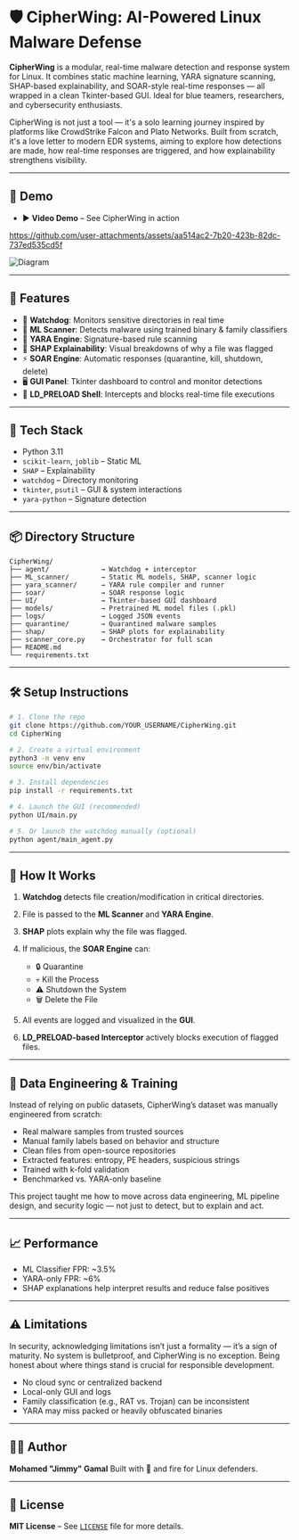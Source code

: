 # 🛡️ CipherWing: AI-Powered Linux Malware Defense

**CipherWing** is a modular, real-time malware detection and response system for Linux. It combines static machine learning, YARA signature scanning, SHAP-based explainability, and SOAR-style real-time responses — all wrapped in a clean Tkinter-based GUI. Ideal for blue teamers, researchers, and cybersecurity enthusiasts.

CipherWing is not just a tool — it's a solo learning journey inspired by platforms like CrowdStrike Falcon and Plato Networks. Built from scratch, it's a love letter to modern EDR systems, aiming to explore how detections are made, how real-time responses are triggered, and how explainability strengthens visibility.

---

## 📸 Demo

* ▶️ **Video Demo** – See CipherWing in action


https://github.com/user-attachments/assets/aa514ac2-7b20-423b-82dc-737ed535cd5f


![Diagram](https://github.com/user-attachments/assets/0f3bb330-5105-4263-9111-f46ae4a63de0)

---

## 🚀 Features

* 📂 **Watchdog**: Monitors sensitive directories in real time
* 🧠 **ML Scanner**: Detects malware using trained binary & family classifiers
* 🧬 **YARA Engine**: Signature-based rule scanning
* 🧾 **SHAP Explainability**: Visual breakdowns of why a file was flagged
* ⚡ **SOAR Engine**: Automatic responses (quarantine, kill, shutdown, delete)
* 🖥️ **GUI Panel**: Tkinter dashboard to control and monitor detections
* 🐚 **LD\_PRELOAD Shell**: Intercepts and blocks real-time file executions

---

## 🧠 Tech Stack

* Python 3.11
* `scikit-learn`, `joblib` – Static ML
* `SHAP` – Explainability
* `watchdog` – Directory monitoring
* `tkinter`, `psutil` – GUI & system interactions
* `yara-python` – Signature detection

---

## 📦 Directory Structure

```
CipherWing/
├── agent/             → Watchdog + interceptor
├── ML_scanner/        → Static ML models, SHAP, scanner logic
├── yara_scanner/      → YARA rule compiler and runner
├── soar/              → SOAR response logic
├── UI/                → Tkinter-based GUI dashboard
├── models/            → Pretrained ML model files (.pkl)
├── logs/              → Logged JSON events
├── quarantine/        → Quarantined malware samples
├── shap/              → SHAP plots for explainability
├── scanner_core.py    → Orchestrator for full scan
├── README.md
└── requirements.txt
```

---

## 🛠️ Setup Instructions

```bash
# 1. Clone the repo
git clone https://github.com/YOUR_USERNAME/CipherWing.git
cd CipherWing

# 2. Create a virtual environment
python3 -m venv env
source env/bin/activate

# 3. Install dependencies
pip install -r requirements.txt

# 4. Launch the GUI (recommended)
python UI/main.py

# 5. Or launch the watchdog manually (optional)
python agent/main_agent.py
```

---

## 🐾 How It Works

1. **Watchdog** detects file creation/modification in critical directories.
2. File is passed to the **ML Scanner** and **YARA Engine**.
3. **SHAP** plots explain why the file was flagged.
4. If malicious, the **SOAR Engine** can:

   * 🔒 Quarantine
   * 💀 Kill the Process
   * ⚠️ Shutdown the System
   * 🗑️ Delete the File
5. All events are logged and visualized in the **GUI**.
6. **LD\_PRELOAD-based Interceptor** actively blocks execution of flagged files.

---

## 🧪 Data Engineering & Training

Instead of relying on public datasets, CipherWing’s dataset was manually engineered from scratch:

* Real malware samples from trusted sources
* Manual family labels based on behavior and structure
* Clean files from open-source repositories
* Extracted features: entropy, PE headers, suspicious strings
* Trained with k-fold validation
* Benchmarked vs. YARA-only baseline

This project taught me how to move across data engineering, ML pipeline design, and security logic — not just to detect, but to explain and act.

---

## 📈 Performance

* ML Classifier FPR: \~3.5%
* YARA-only FPR: \~6%
* SHAP explanations help interpret results and reduce false positives

---

## ⚠️ Limitations

In security, acknowledging limitations isn’t just a formality — it’s a sign of maturity. No system is bulletproof, and CipherWing is no exception. Being honest about where things stand is crucial for responsible development.

* No cloud sync or centralized backend
* Local-only GUI and logs
* Family classification (e.g., RAT vs. Trojan) can be inconsistent
* YARA may miss packed or heavily obfuscated binaries

---

## 👨‍💻 Author

**Mohamed "Jimmy" Gamal**
Built with 🖤 and fire for Linux defenders.

---

## 🔗 License

**MIT License** – See [`LICENSE`](./LICENSE) file for more details.


